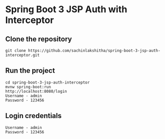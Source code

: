 # Spring Boot 3 JSP Auth with Interceptor
## Clone the repository

```
git clone https://github.com/sachinlakshitha/spring-boot-3-jsp-auth-interceptor.git
```

## Run the project

```
cd spring-boot-3-jsp-auth-interceptor
mvnw spring-boot:run
http://localhost:8080/login
Username - admin
Password - 123456
```

## Login credentials

```
Username - admin
Password - 123456
```
